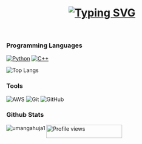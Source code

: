 <h1 align = "center">
<a href="https://git.io/typing-svg"><img src="https://readme-typing-svg.herokuapp.com?font=Fira+Code&size=75&duration=1500&pause=300&color=000000&background=FFFFFF&center=true&vCenter=true&&multiline=true&width=1920&height=384&Hello,+World!+...+get+it?;;My+name+is+Sydney+Kuhn;;I'm+a+3rd+year+computer+engineering+student;at+Carleton+University" alt="Typing SVG" /></a>
</h1>
<br>

### Programming Languages
<p>
  <a href="https://github.com/search?q=user%3Asydneykuhn+language%3Apython"><img alt="Python" src="https://img.shields.io/badge/Python-14354C.svg?logo=python&logoColor=white"></a>
  <a href="https://github.com/search?q=user%3Asydneykuhn+language%3Acpp"><img alt="C++" src="https://custom-icon-badges.herokuapp.com/badge/C++-9C033A.svg?logo=cpp2&logoColor=white"></a>
 
![Top Langs](https://github-readme-stats.vercel.app/api/top-langs/?username=sydneykuhn&layout=compact)
  
### Tools
  ![AWS](https://img.shields.io/badge/AWS-%23FF9900.svg?style=for-the-badge&logo=amazon-aws&logoColor=white)
  ![Git](https://img.shields.io/badge/git-%23F05033.svg?style=for-the-badge&logo=git&logoColor=white)
  ![GitHub](https://img.shields.io/badge/github-%23121011.svg?style=for-the-badge&logo=github&logoColor=white)

### Github Stats
<p><img align="left" src="https://github-readme-stats.vercel.app/api?username=sydneykuhn&rank_icon=github&show_icons=true&theme=swift&include_all_commits=true" alt="umangahuja1" /></p>

<p align="left">
  <img src="https://komarev.com/ghpvc/?username=sydneykuhn&color=blue&style=flat-square&label=Profile+Views" alt="Profile views" width="200" height="35">
</p>
